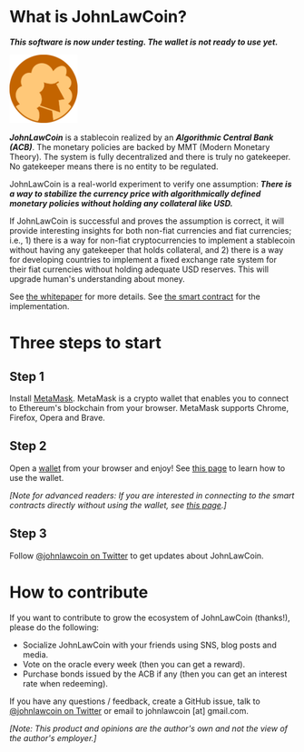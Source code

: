 # What is JohnLawCoin?

***This software is now under testing. The wallet is not ready to use yet.***

<img src="./docs/logo.png" width=120px>

***JohnLawCoin*** is a stablecoin realized by an ***Algorithmic Central Bank (ACB)***. The monetary policies are backed by MMT (Modern Monetary Theory). The system is fully decentralized and there is truly no gatekeeper. No gatekeeper means there is no entity to be regulated.

JohnLawCoin is a real-world experiment to verify one assumption: ***There is a way to stabilize the currency price with algorithmically defined monetary policies without holding any collateral like USD.***

If JohnLawCoin is successful and proves the assumption is correct, it will provide interesting insights for both non-fiat currencies and fiat currencies; i.e., 1) there is a way for non-fiat cryptocurrencies to implement a stablecoin without having any gatekeeper that holds collateral, and 2) there is a way for developing countries to implement a fixed exchange rate system for their fiat currencies without holding adequate USD reserves. This will upgrade human's understanding about money.

See [the whitepaper](./docs/whitepaper.pdf) for more details. See [the smart contract](https://github.com/xharaken/john-law-coin/blob/main/contracts/JohnLawCoin.sol) for the implementation.

# Three steps to start

## Step 1

Install [MetaMask](https://metamask.io/). MetaMask is a crypto wallet that enables you to connect to Ethereum's blockchain from your browser. MetaMask supports Chrome, Firefox, Opera and Brave.

## Step 2

Open a [wallet](https://xharaken.github.io/john-law-coin/wallet/wallet.html) from your browser and enjoy! See [this page](./HowToUseWallet.md) to learn how to use the wallet.

*[Note for advanced readers: If you are interested in connecting to the smart contracts directly without using the wallet, see [this page](./HowToUseConsole.md).]*

## Step 3

Follow [@johnlawcoin on Twitter](https://twitter.com/johnlawcoin) to get updates about JohnLawCoin.

# How to contribute

If you want to contribute to grow the ecosystem of JohnLawCoin (thanks!), please do the following:

* Socialize JohnLawCoin with your friends using SNS, blog posts and media.
* Vote on the oracle every week (then you can get a reward).
* Purchase bonds issued by the ACB if any (then you can get an interest rate when redeeming).

If you have any questions / feedback, create a GitHub issue, talk to [@johnlawcoin on Twitter](https://twitter.com/johnlawcoin) or email to johnlawcoin [at] gmail.com.

*[Note: This product and opinions are the author's own and not the view of the author's employer.]*


